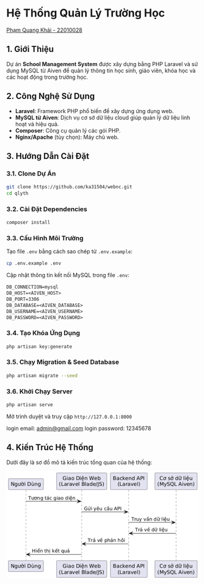 # Hệ Thống Quản Lý Trường Học
[Phạm Quang Khải - 22010028](https://github.com/ka31504)


## 1. Giới Thiệu
Dự án **School Management System** được xây dựng bằng PHP Laravel và sử dụng MySQL từ Aiven để quản lý thông tin học sinh, giáo viên, khóa học và các hoạt động trong trường học.

## 2. Công Nghệ Sử Dụng
- **Laravel**: Framework PHP phổ biến để xây dựng ứng dụng web.
- **MySQL từ Aiven**: Dịch vụ cơ sở dữ liệu cloud giúp quản lý dữ liệu linh hoạt và hiệu quả.
- **Composer**: Công cụ quản lý các gói PHP.
- **Nginx/Apache** (tùy chọn): Máy chủ web.

## 3. Hướng Dẫn Cài Đặt
### 3.1. Clone Dự Án
```sh
git clone https://github.com/ka31504/webnc.git
cd qlyth
```

### 3.2. Cài Đặt Dependencies
```sh
composer install
```

### 3.3. Cấu Hình Môi Trường
Tạo file `.env` bằng cách sao chép từ `.env.example`:
```sh
cp .env.example .env
```
Cập nhật thông tin kết nối MySQL trong file `.env`:
```
DB_CONNECTION=mysql
DB_HOST=<AIVEN_HOST>
DB_PORT=3306
DB_DATABASE=<AIVEN_DATABASE>
DB_USERNAME=<AIVEN_USERNAME>
DB_PASSWORD=<AIVEN_PASSWORD>
```

### 3.4. Tạo Khóa Ứng Dụng
```sh
php artisan key:generate
```

### 3.5. Chạy Migration & Seed Database
```sh
php artisan migrate --seed
```

### 3.6. Khởi Chạy Server
```sh
php artisan serve
```
Mở trình duyệt và truy cập `http://127.0.0.1:8000`

login email: admin@gmail.com 
login password: 12345678

## 4. Kiến Trúc Hệ Thống
Dưới đây là sơ đồ mô tả kiến trúc tổng quan của hệ thống:

![Văn bản thay thế](quytrinh.png)


